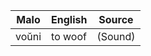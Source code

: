 Malo                    | English          | Source
----------------------- | ---------------- | --------------
voŭni                   | to woof          | (Sound)


